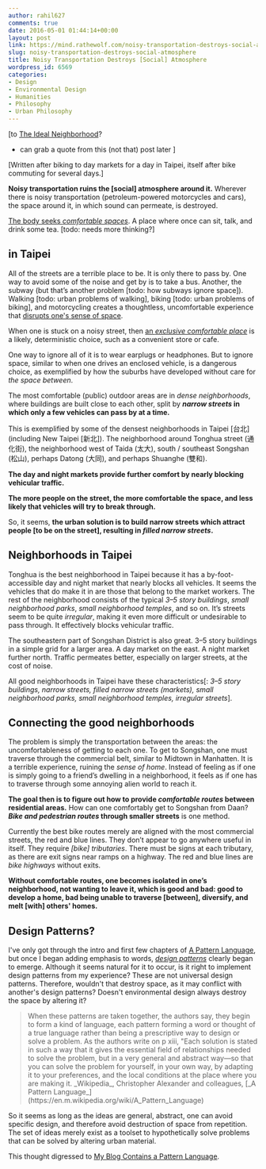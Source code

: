 ```yaml
---
author: rahil627
comments: true
date: 2016-05-01 01:44:14+00:00
layout: post
link: https://mind.rathewolf.com/noisy-transportation-destroys-social-atmosphere/
slug: noisy-transportation-destroys-social-atmosphere
title: Noisy Transportation Destroys [Social] Atmosphere
wordpress_id: 6569
categories:
- Design
- Environmental Design
- Humanities
- Philosophy
- Urban Philosophy
---
```


[to [The Ideal Neighborhood](https://mind.rathewolf.com/the-ideal-neighborhood)?
- can grab a quote from this (not that) post later
]

[Written after biking to day markets for a day in Taipei, itself after bike commuting for several days.]

**Noisy transportation ruins the [social] atmosphere around it.** Wherever there is noisy transportation (petroleum-powered motorcycles and cars), the space around it, in which sound can permeate, is destroyed.

[The body seeks _comfortable spaces_](https://mind.rathewolf.com/creating-comfortable-places). A place where once can sit, talk, and drink some tea. [todo: needs more thinking?]



## in Taipei


All of the streets are a terrible place to be. It is only there to pass by. One way to avoid some of the noise and get by is to take a bus. Another, the subway (but that’s another problem [todo: how subways ignore space]). Walking [todo: urban problems of walking], biking [todo: urban problems of biking], and motorcycling creates a thoughtless, uncomfortable experience that [disrupts one's sense of space](https://mind.rathewolf.com/transportation-disrupts-sense-of-space).

When one is stuck on a noisy street, then [an _exclusive comfortable place_](https://mind.rathewolf.com/creating-comfortable-places) is a likely, deterministic choice, such as a convenient store or cafe.

One way to ignore all of it is to wear earplugs or headphones. But to ignore space, similar to when one drives an enclosed vehicle, is a dangerous choice, as exemplified by how the suburbs have developed without care for _the space between_.

The most comfortable (public) outdoor areas are in _dense neighborhoods_, where buildings are built close to each other, split by **_narrow streets_ in which only a few vehicles can pass by at a time.**

This is exemplified by some of the densest neighborhoods in Taipei [台北] (including New Taipei [新北]). The neighborhood around Tonghua street (通化街), the neighborhood west of Taida (太大), south / southeast Songshan (松山), perhaps Datong (大同), and perhaps Shuanghe (雙和).

**The day and night markets provide further comfort by nearly blocking vehicular traffic.**

**The more people on the street, the more comfortable the space, and less likely that vehicles will try to break through.**

So, it seems, **the urban solution is to build narrow streets which attract people [to be on the street], resulting in _filled narrow streets_.**



## Neighborhoods in Taipei


Tonghua is the best neighborhood in Taipei because it has a by-foot-accessible day and night market that nearly blocks all vehicles. It seems the vehicles that do make it in are those that belong to the market workers. The rest of the neighborhood consists of the typical _3–5 story buildings_, _small neighborhood parks_, _small neighborhood temples_, and so on. It’s streets seem to be quite _irregular_, making it even more difficult or undesirable to pass through. It effectively blocks vehicular traffic.

The southeastern part of Songshan District is also great. 3–5 story buildings in a simple grid for a larger area. A day market on the east. A night market further north. Traffic permeates better, especially on larger streets, at the cost of noise.

All good neighborhoods in Taipei have these characteristics[: _3–5 story buildings, narrow streets, filled narrow streets (markets), small neighborhood parks, small neighborhood temples, irregular streets_].



## Connecting the good neighborhoods


The problem is simply the transportation between the areas: the uncomfortableness of getting to each one. To get to Songshan, one must traverse through the commercial belt, similar to Midtown in Manhatten. It is a terrible experience, ruining the _sense of home_. Instead of feeling as if one is simply going to a friend’s dwelling in a neighborhood, it feels as if one has to traverse through some annoying alien world to reach it.

**The goal then is to figure out how to provide _comfortable routes_ between residential areas.** How can one comfortably get to Songshan from Daan? **_Bike and pedestrian routes_ through smaller streets** is one method.

Currently the best bike routes merely are aligned with the most commercial streets, the red and blue lines. They don’t appear to go anywhere useful in itself. They require _[bike] tributaries_. There must be signs at each tributary, as there are exit signs near ramps on a highway. The red and blue lines are _bike highways_ without exits.

**Without comfortable routes, one becomes isolated in one’s neighborhood, not wanting to leave it, which is good and bad: good to develop a home, bad being unable to traverse [between], diversify, and melt [with] others' homes.**



## Design Patterns?


I've only got through the intro and first few chapters of [A Pattern Language](https://en.wikipedia.org/wiki/Pattern_language), but once I began adding emphasis to words, [_design patterns_](https://en.wikipedia.org/wiki/Design_pattern) clearly began to emerge. Although it seems natural for it to occur, is it right to implement design patterns from my experience? These are not universal design patterns. Therefore, wouldn't that destroy space, as it may conflict with another's design patterns? Doesn't environmental design always destroy the space by altering it?



<blockquote>When these patterns are taken together, the authors say, they begin to form a kind of language, each pattern forming a word or thought of a true language rather than being a prescriptive way to design or solve a problem. As the authors write on p xiii, "Each solution is stated in such a way that it gives the essential field of relationships needed to solve the problem, but in a very general and abstract way—so that you can solve the problem for yourself, in your own way, by adapting it to your preferences, and the local conditions at the place where you are making it.
_Wikipedia_, Christopher Alexander and colleagues, [_A Pattern Language_](https://en.m.wikipedia.org/wiki/A_Pattern_Language)</blockquote>



So it seems as long as the ideas are general, abstract, one can avoid specific design, and therefore avoid destruction of space from repetition. The set of ideas merely exist as a toolset to hypothetically solve problems that can be solved by altering urban material.

This thought digressed to [My Blog Contains a Pattern Language](https://mind.rathewolf.com/my-blog-contains-a-pattern-language).
